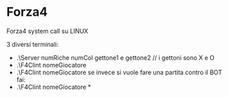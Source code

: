 # Forza4
Forza4 system call su LINUX

3 diversi terminali:
  - .\Server numRiche numCol gettone1 e gettone2   // i gettoni sono X e O
  - .\F4Clint nomeGiocatore
  - .\F4Clint nomeGiocatore
se invece si vuole fare una partita contro il BOT fai:
  - .\F4Clint nomeGiocatore \*
